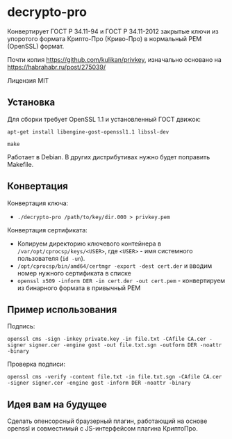 # decrypto-pro

Конвертирует ГОСТ Р 34.11-94 и ГОСТ Р 34.11-2012 закрытые ключи из упоротого формата Крипто-Про (Криво-Про) в нормальный PEM (OpenSSL) формат.

Почти копия https://github.com/kulikan/privkey, изначально основано на https://habrahabr.ru/post/275039/

Лицензия MIT

## Установка

Для сборки требует OpenSSL 1.1 и установленный ГОСТ движок:

```
apt-get install libengine-gost-openssl1.1 libssl-dev

make
```

Работает в Debian. В других дистрибутивах нужно будет поправить Makefile.

## Конвертация

Конвертация ключа:

* `./decrypto-pro /path/to/key/dir.000 > privkey.pem`

Конвертация сертификата:

* Копируем директорию ключевого контейнера в `/var/opt/cprocsp/keys/<USER>`, где `<USER>` - имя системного пользователя (`id -un`).
* `/opt/cprocsp/bin/amd64/certmgr -export -dest cert.der` и вводим номер нужного сертификата в списке
* `openssl x509 -inform DER -in cert.der -out cert.pem` - конвертируем из бинарного формата в привычный PEM

## Пример использования

Подпись:

`openssl cms -sign -inkey private.key -in file.txt -CAfile CA.cer -signer signer.cer -engine gost -out file.txt.sgn -outform DER -noattr -binary`

Проверка подписи:

`openssl cms -verify -content file.txt -in file.txt.sgn -CAfile CA.cer -signer signer.cer -engine gost -inform DER -noattr -binary`

## Идея вам на будущее

Сделать опенсорсный браузерный плагин, работающий на основе openssl и совместимый с JS-интерфейсом плагина КриптоПро.
